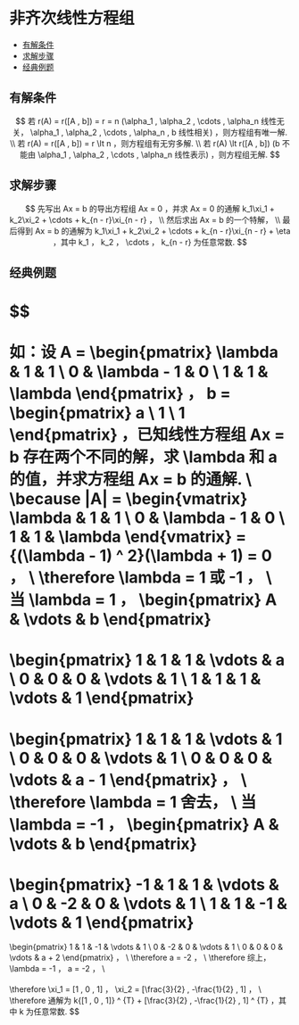# 非齐次线性方程组

* [有解条件](#有解条件)
* [求解步骤](#求解步骤)
* [经典例题](#经典例题)

## 有解条件

$$
若 r(A) = r([A , b]) = r = n (\alpha_1 , \alpha_2 , \cdots , \alpha_n 线性无关， \alpha_1 , \alpha_2 , \cdots , \alpha_n , b 线性相关) ，则方程组有唯一解.
\\
若 r(A) = r([A , b]) = r \lt n ，则方程组有无穷多解.
\\
若 r(A) \lt r([A , b]) (b 不能由 \alpha_1 , \alpha_2 , \cdots , \alpha_n 线性表示) ，则方程组无解.
$$

## 求解步骤

$$
先写出 Ax = b 的导出方程组 Ax = 0 ，并求 Ax = 0 的通解 k_1\xi_1 + k_2\xi_2 + \cdots + k_{n - r}\xi_{n - r} ，
\\
然后求出 Ax = b 的一个特解，
\\
最后得到 Ax = b 的通解为 k_1\xi_1 + k_2\xi_2 + \cdots + k_{n - r}\xi_{n - r} + \eta ，其中 k_1 ， k_2 ， \cdots ， k_{n - r} 为任意常数.
$$

## 经典例题

$$
\
\
如：设 A =
\begin{pmatrix}
\lambda & 1 & 1 \\
0 & \lambda - 1 & 0 \\
1 & 1 & \lambda
\end{pmatrix}
， b =
\begin{pmatrix}
a \\
1 \\
1
\end{pmatrix}
，已知线性方程组 Ax = b 存在两个不同的解，求 \lambda 和 a 的值，并求方程组 Ax = b 的通解.
\\
\because |A| =
\begin{vmatrix}
\lambda & 1 & 1 \\
0 & \lambda - 1 & 0 \\
1 & 1 & \lambda
\end{vmatrix}
= {(\lambda - 1) ^ 2}(\lambda + 1) = 0 ，
\\
\therefore \lambda = 1 或 -1 ，
\\
当 \lambda = 1 ，
\begin{pmatrix}
A & \vdots & b
\end{pmatrix}
=
\begin{pmatrix}
1 & 1 & 1 & \vdots & a \\
0 & 0 & 0 & \vdots & 1 \\
1 & 1 & 1 & \vdots & 1
\end{pmatrix}
=
\begin{pmatrix}
1 & 1 & 1 & \vdots & 1 \\
0 & 0 & 0 & \vdots & 1 \\
0 & 0 & 0 & \vdots & a - 1
\end{pmatrix} ，
\\
\therefore \lambda = 1 舍去，
\\
当 \lambda = -1 ，
\begin{pmatrix}
A & \vdots & b
\end{pmatrix}
=
\begin{pmatrix}
-1 & 1 & 1 & \vdots & a \\
0 & -2 & 0 & \vdots & 1 \\
1 & 1 & -1 & \vdots & 1
\end{pmatrix}
=
\begin{pmatrix}
1 & 1 & -1 & \vdots & 1 \\
0 & -2 & 0 & \vdots & 1 \\
0 & 0 & 0 & \vdots & a + 2
\end{pmatrix} ，
\\
\therefore a = -2 ，
\\
\therefore 综上， \lambda = -1 ， a = -2 ，
\\\
\
\therefore \xi_1 = [1 , 0 , 1] ， \xi_2 = [\frac{3}{2} , -\frac{1}{2} , 1] ，
\\
\therefore 通解为 k{[1 , 0 , 1]} ^ {T} + [\frac{3}{2} , -\frac{1}{2} , 1] ^ {T} ，其中 k 为任意常数.
$$




